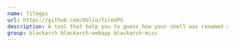 ```yaml
---
name: filegps
url: https://github.com/0blio/fileGPS
description: A tool that help you to guess how your shell was renamed after the server-side script of the file uploader saved it.
group: blackarch blackarch-webapp blackarch-misc
---
```

